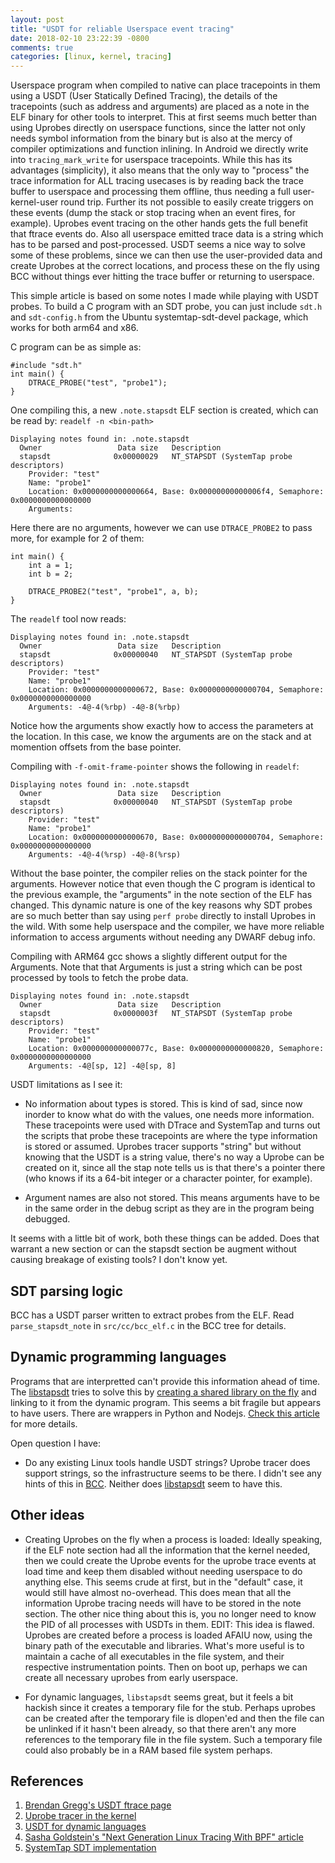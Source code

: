 ```yaml
---
layout: post
title: "USDT for reliable Userspace event tracing"
date: 2018-02-10 23:22:39 -0800
comments: true
categories: [linux, kernel, tracing]
---
```

Userspace program when compiled to native can place tracepoints in them using a USDT (User Statically Defined Tracing), the details of the tracepoints (such as address and arguments) are placed as a note in the ELF binary for other tools to interpret. This at first seems much better than using Uprobes directly on userspace functions, since the latter not only needs symbol information from the binary but is also at the mercy of compiler optimizations and function inlining. In Android we directly write into `tracing_mark_write` for userspace tracepoints. While this has its advantages (simplicity), it also means that the only way to "process" the trace information for ALL tracing usecases is by reading back the trace buffer to userspace and processing them offline, thus needing a full user-kernel-user round trip. Further its not possible to easily create triggers on these events (dump the stack or stop tracing when an event fires, for example). Uprobes event tracing on the other hands gets the full benefit that ftrace events do. Also all userspace emitted trace data is a string which has to be parsed and post-processed. USDT seems a nice way to solve some of these problems, since we can then use the user-provided data and create Uprobes at the correct locations, and process these on the fly using BCC without things ever hitting the trace buffer or returning to userspace.

This simple article is based on some notes I made while playing with USDT probes. To build a C program with an SDT probe, you can just include `sdt.h` and `sdt-config.h` from the Ubuntu systemtap-sdt-devel package, which works for both arm64 and x86.

C program can be as simple as:
```
#include "sdt.h"
int main() {
	DTRACE_PROBE("test", "probe1");
}
```
One compiling this, a new `.note.stapsdt` ELF section is created, which can be read by:
`readelf -n <bin-path>`
```
Displaying notes found in: .note.stapsdt
  Owner                 Data size	Description
  stapsdt              0x00000029	NT_STAPSDT (SystemTap probe descriptors)
    Provider: "test"
    Name: "probe1"
    Location: 0x0000000000000664, Base: 0x00000000000006f4, Semaphore: 0x0000000000000000
    Arguments: 
```
Here there are no arguments, however we can use `DTRACE_PROBE2` to pass more, for example for 2 of them:
```
int main() {
	int a = 1;
	int b = 2;

	DTRACE_PROBE2("test", "probe1", a, b);
}
```
The `readelf` tool now reads:
```
Displaying notes found in: .note.stapsdt
  Owner                 Data size	Description
  stapsdt              0x00000040	NT_STAPSDT (SystemTap probe descriptors)
    Provider: "test"
    Name: "probe1"
    Location: 0x0000000000000672, Base: 0x0000000000000704, Semaphore: 0x0000000000000000
    Arguments: -4@-4(%rbp) -4@-8(%rbp)
```

Notice how the arguments show exactly how to access the parameters at the location. In this case, we know the arguments are on the stack and at momention offsets from the base pointer.

Compiling with `-f-omit-frame-pointer` shows the following in `readelf`:
```
Displaying notes found in: .note.stapsdt
  Owner                 Data size	Description
  stapsdt              0x00000040	NT_STAPSDT (SystemTap probe descriptors)
    Provider: "test"
    Name: "probe1"
    Location: 0x0000000000000670, Base: 0x0000000000000704, Semaphore: 0x0000000000000000
    Arguments: -4@-4(%rsp) -4@-8(%rsp)
```

Without the base pointer, the compiler relies on the stack pointer for the arguments. However notice that even though the C program is identical to the previous example, the "arguments" in the note section of the ELF has changed. This dynamic nature is one of the key reasons why SDT probes are so much better than say using `perf probe` directly to install Uprobes in the wild. With some help userspace and the compiler, we have more reliable information to access arguments without needing any DWARF debug info.

Compiling with ARM64 gcc shows a slightly different output for the Arguments. Note that that Arguments is just a string which can be post processed by tools to fetch the probe data.
```
Displaying notes found in: .note.stapsdt
  Owner                 Data size	Description
  stapsdt              0x0000003f	NT_STAPSDT (SystemTap probe descriptors)
    Provider: "test"
    Name: "probe1"
    Location: 0x000000000000077c, Base: 0x0000000000000820, Semaphore: 0x0000000000000000
    Arguments: -4@[sp, 12] -4@[sp, 8]
```

USDT limitations as I see it:

- No information about types is stored. This is kind of sad, since now inorder to know what do with the values, one needs more information. These tracepoints were used with DTrace and SystemTap and turns out the scripts that probe these tracepoints are where the type information is stored or assumed. Uprobes tracer supports "string" but without knowing that the USDT is a string value, there's no way a Uprobe can be created on it, since all the stap note tells us is that there's a pointer there (who knows if its a 64-bit integer or a character pointer, for example).

- Argument names are also not stored. This means arguments have to be in the same order in the debug script as they are in the program being debugged.

It seems with a little bit of work, both these things can be added. Does that warrant a new section or can the stapsdt section be augment without causing breakage of existing tools? I don't know yet.

SDT parsing logic
-----------------
BCC has a USDT parser written to extract probes from the ELF. Read `parse_stapsdt_note` in `src/cc/bcc_elf.c` in the BCC tree for details.

Dynamic programming languages
-----------------------------
Programs that are interpretted can't provide this information ahead of time. The [libstapsdt](https://github.com/sthima/libstapsdt#how-it-works) tries to solve this by [creating a shared library on the fly](https://github.com/sthima/libstapsdt/blob/6045277309ff0425322bed5e71393ce5c8fa1344/src/libstapsdt.c#L89) and linking to it from the dynamic program. This seems a bit fragile but appears to have users. There are wrappers in Python and Nodejs. [Check this article](https://medium.com/sthima-insights/we-just-got-a-new-super-power-runtime-usdt-comes-to-linux-814dc47e909f) for more details.

Open question I have:
* Do any existing Linux tools handle USDT strings? Uprobe tracer does support strings, so the infrastructure seems to be there. I didn't see any hints of this in [BCC](src/cc/usdt/usdt_args.cc). Neither does [libstapsdt](https://github.com/sthima/libstapsdt/blob/6045277309ff0425322bed5e71393ce5c8fa1344/src/libstapsdt.h#L14) seem to have this.

Other ideas
-----------
* Creating Uprobes on the fly when a process is loaded: Ideally speaking, if the ELF note section had all the information that the kernel needed, then we could create the Uprobe events for the uprobe trace events at load time and keep them disabled without needing userspace to do anything else. This seems crude at first, but in the "default" case, it would still have almost no-overhead. This does mean that all the information Uprobe tracing needs will have to be stored in the note section. The other nice thing about this is, you no longer need to know the PID of all processes with USDTs in them. EDIT: This idea is flawed. Uprobes are created before a process is loaded AFAIU now, using the binary path of the executable and libraries. What's more useful is to maintain a cache of all executables in the file system, and their respective instrumentation points. Then on boot up, perhaps we can create all necessary uprobes from early userspace.

* For dynamic languages, `libstapsdt` seems great, but it feels a bit hackish since it creates a temporary file for the stub. Perhaps uprobes can be created after the temporary file is dlopen'ed and then the file can be unlinked if it hasn't been already, so that there aren't any more references to the temporary file in the file system. Such a temporary file could also probably be in a RAM based file system perhaps.

References
----------
1. [Brendan Gregg's USDT ftrace page](http://www.brendangregg.com/blog/2015-07-03/hacking-linux-usdt-ftrace.html)
2. [Uprobe tracer in the kernel](https://www.kernel.org/doc/Documentation/trace/uprobetracer.txt)
3. [USDT for dynamic languages](https://medium.com/sthima-insights/we-just-got-a-new-super-power-runtime-usdt-comes-to-linux-814dc47e909f)
4. [Sasha Goldstein's "Next Generation Linux Tracing With BPF" article](https://dzone.com/articles/next-generation-linux-tracing)
5. [SystemTap SDT implementation](https://sourceware.org/systemtap/wiki/UserSpaceProbeImplementation)








